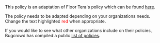 <p>This policy is an adaptation of Floor Tera's policy which can be found <a href="http://www.responsibledisclosure.nl/en/" target="_blank">here</a>.</p>
<p>
The policy needs to be adapted depending on your organizations needs. Change the text highlighted <span style="color: red;">red</span> when appropriate.
</p>
<p>
If you would like to see what other organizations include on their policies, Bugcrowd has compiled a public <a href="https://bugcrowd.com/list-of-bug-bounty-programs/" target="_blank">list of policies</a>.
</p>